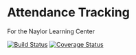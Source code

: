 # Attendance Tracking

For the Naylor Learning Center

[![Build Status](https://travis-ci.org/dewv/nlcAttendance.svg?branch=master)](https://travis-ci.org/dewv/nlcAttendance) [![Coverage Status](https://coveralls.io/repos/github/dewv/nlcAttendance/badge.svg)](https://coveralls.io/github/dewv/nlcAttendance)
